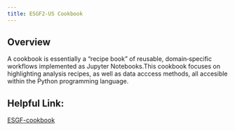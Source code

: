```yaml
---
title: ESGF2-US Cookbook
---
```

## Overview
A cookbook is essentially a “recipe book” of reusable, domain‑specific workflows implemented as Jupyter Notebooks.This cookbook focuses on highlighting analysis recipes, as well as data acccess methods, all accesible within the Python programming language.

## Helpful Link:
[ESGF-cookbook](https://projectpythia.org/esgf-cookbook/)